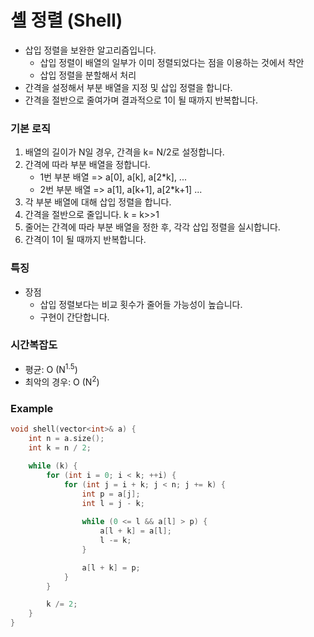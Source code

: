 # 셸 정렬 (Shell)

* 삽입 정렬을 보완한 알고리즘입니다.
  * 삽입 정렬이 배열의 일부가 이미 정렬되었다는 점을 이용하는 것에서 착안
  * 삽입 정렬을 분할해서 처리
* 간격을 설정해서 부분 배열을 지정 및 삽입 정렬을 합니다.
* 간격을 절반으로 줄여가며 결과적으로 1이 될 때까지 반복합니다.



### 기본 로직

1. 배열의 길이가 N일 경우, 간격을 k= N/2로 설정합니다.
2. 간격에 따라 부분 배열을 정합니다.
   * 1번 부분 배열 => a[0], a[k], a[2*k], ...
   * 2번 부분 배열 => a[1], a[k+1], a[2*k+1] ...
3. 각 부분 배열에 대해 삽입 정렬을 합니다.
4. 간격을 절반으로 줄입니다. k = k>>1
5. 줄어는 간격에 따라 부분 배열을 정한 후, 각각 삽입 정렬을 실시합니다.
6. 간격이 1이 될 때까지 반복합니다.



### 특징

* 장점
  * 삽입 정렬보다는 비교 횟수가 줄어들 가능성이 높습니다.
  * 구현이 간단합니다.



### 시간복잡도

* 평균: O (N<sup>1.5</sup>)
* 최악의 경우: O (N<sup>2</sup>)



### Example

```c++
void shell(vector<int>& a) {
	int n = a.size();
	int k = n / 2;

	while (k) {
		for (int i = 0; i < k; ++i) {
			for (int j = i + k; j < n; j += k) {
				int p = a[j];
				int l = j - k;
				
				while (0 <= l && a[l] > p) {
					a[l + k] = a[l];
					l -= k;
				}

				a[l + k] = p;
			}
		}

		k /= 2;
	}
}
```


